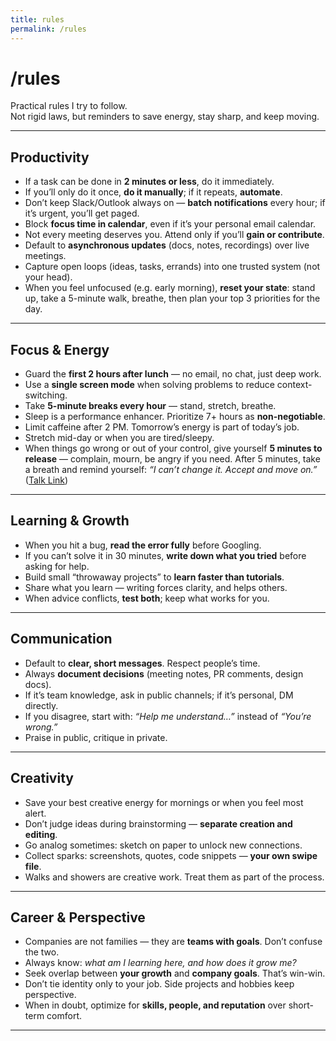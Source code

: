 ```yaml
---
title: rules
permalink: /rules
---
```


# /rules

Practical rules I try to follow.  
Not rigid laws, but reminders to save energy, stay sharp, and keep moving.

---

## Productivity
- If a task can be done in **2 minutes or less**, do it immediately.  
- If you’ll only do it once, **do it manually**; if it repeats, **automate**.  
- Don’t keep Slack/Outlook always on — **batch notifications** every hour; if it’s urgent, you’ll get paged.  
- Block **focus time in calendar**, even if it’s your personal email calendar.  
- Not every meeting deserves you. Attend only if you’ll **gain or contribute**.  
- Default to **asynchronous updates** (docs, notes, recordings) over live meetings.  
- Capture open loops (ideas, tasks, errands) into one trusted system (not your head).  
- When you feel unfocused (e.g. early morning), **reset your state**: stand up, take a 5-minute walk, breathe, then plan your top 3 priorities for the day.  

---

## Focus & Energy
- Guard the **first 2 hours after lunch** — no email, no chat, just deep work.  
- Use a **single screen mode** when solving problems to reduce context-switching.  
- Take **5-minute breaks every hour** — stand, stretch, breathe.  
- Sleep is a performance enhancer. Prioritize 7+ hours as **non-negotiable**.  
- Limit caffeine after 2 PM. Tomorrow’s energy is part of today’s job.  
- Stretch mid-day or when you are tired/sleepy.  
- When things go wrong or out of your control, give yourself **5 minutes to release** — complain, mourn, be angry if you need. After 5 minutes, take a breath and remind yourself: *“I can’t change it. Accept and move on.”*  ([Talk Link](https://www.youtube.com/watch?v=g9yg5cDagJ0))


---

## Learning & Growth
- When you hit a bug, **read the error fully** before Googling.  
- If you can’t solve it in 30 minutes, **write down what you tried** before asking for help.  
- Build small “throwaway projects” to **learn faster than tutorials**.  
- Share what you learn — writing forces clarity, and helps others.  
- When advice conflicts, **test both**; keep what works for you.  

---

## Communication
- Default to **clear, short messages**. Respect people’s time.  
- Always **document decisions** (meeting notes, PR comments, design docs).  
- If it’s team knowledge, ask in public channels; if it’s personal, DM directly.  
- If you disagree, start with: *“Help me understand…”* instead of *“You’re wrong.”*  
- Praise in public, critique in private.  

---

## Creativity
- Save your best creative energy for mornings or when you feel most alert.  
- Don’t judge ideas during brainstorming — **separate creation and editing**.  
- Go analog sometimes: sketch on paper to unlock new connections.  
- Collect sparks: screenshots, quotes, code snippets — **your own swipe file**.  
- Walks and showers are creative work. Treat them as part of the process.  

---

## Career & Perspective
- Companies are not families — they are **teams with goals**. Don’t confuse the two.  
- Always know: *what am I learning here, and how does it grow me?*  
- Seek overlap between **your growth** and **company goals**. That’s win-win.  
- Don’t tie identity only to your job. Side projects and hobbies keep perspective.  
- When in doubt, optimize for **skills, people, and reputation** over short-term comfort.  

---

